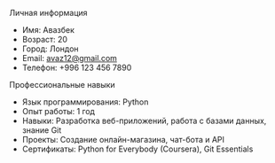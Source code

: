 Личная информация
- Имя: Авазбек
- Возраст: 20
- Город: Лондон
- Email: avaz12@gmail.com
- Телефон: +996 123 456 7890

Профессиональные навыки
- Язык программирования: Python
- Опыт работы: 1 год
- Навыки: Разработка веб-приложений, работа с базами данных, знание Git
- Проекты: Создание онлайн-магазина, чат-бота и API
- Сертификаты: Python for Everybody (Coursera), Git Essentials

